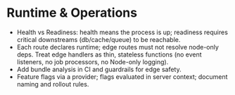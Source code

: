 # Runtime & Operations

- Health vs Readiness: health means the process is up; readiness requires critical downstreams (db/cache/queue) to be reachable.
- Each route declares runtime; edge routes must not resolve node-only deps. Treat edge handlers as thin, stateless functions (no event listeners, no job processors, no Node-only logging).
- Add bundle analysis in CI and guardrails for edge safety.
- Feature flags via a provider; flags evaluated in server context; document naming and rollout rules.

